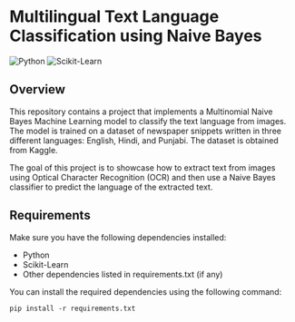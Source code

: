 # Multilingual Text Language Classification using Naive Bayes

![Python](https://img.shields.io/badge/Python-3.x-blue.svg)
![Scikit-Learn](https://img.shields.io/badge/Scikit%20Learn-0.24-orange.svg)


## Overview

This repository contains a project that implements a Multinomial Naive Bayes Machine Learning model to classify the text language from images. The model is trained on a dataset of newspaper snippets written in three different languages: English, Hindi, and Punjabi. The dataset is obtained from Kaggle.

The goal of this project is to showcase how to extract text from images using Optical Character Recognition (OCR) and then use a Naive Bayes classifier to predict the language of the extracted text.

## Requirements

Make sure you have the following dependencies installed:

- Python 
- Scikit-Learn 
- Other dependencies listed in requirements.txt (if any)

You can install the required dependencies using the following command:

```
pip install -r requirements.txt
```

